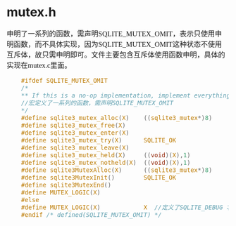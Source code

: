 # mutex.h
<font face="微软雅黑" size="3px">

申明了一系列的函数，需声明SQLITE_MUTEX_OMIT，表示只使用申明函数，而不具体实现，因为SQLITE_MUTEX_OMIT这种状态不使用互斥体，故只需申明即可。文件主要包含互斥体使用函数申明，具体的实现在mutex.c里面。

```c
	#ifdef SQLITE_MUTEX_OMIT
	/*
	** If this is a no-op implementation, implement everything as macros.
	//宏定义了一系列的函数，需声明SQLITE_MUTEX_OMIT
	*/
	#define sqlite3_mutex_alloc(X)    ((sqlite3_mutex*)8)
	#define sqlite3_mutex_free(X)
	#define sqlite3_mutex_enter(X)
	#define sqlite3_mutex_try(X)      SQLITE_OK
	#define sqlite3_mutex_leave(X)
	#define sqlite3_mutex_held(X)     ((void)(X),1)
	#define sqlite3_mutex_notheld(X)  ((void)(X),1)
	#define sqlite3MutexAlloc(X)      ((sqlite3_mutex*)8)
	#define sqlite3MutexInit()        SQLITE_OK
	#define sqlite3MutexEnd()
	#define MUTEX_LOGIC(X)
	#else
	#define MUTEX_LOGIC(X)            X  //定义了SQLITE_DEBUG 才使用，防止调试时出错
	#endif /* defined(SQLITE_MUTEX_OMIT) */
```

